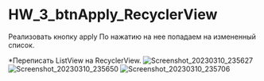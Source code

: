 # HW_3_btnApply_RecyclerView
Реализовать кнопку apply
По нажатию на нее попадаем на измененный список.

*Переписать ListView на RecyclerView.
![Screenshot_20230310_235627](https://user-images.githubusercontent.com/81587903/224436203-27b95ed6-52a6-4419-85a5-71484dc332d1.png)
![Screenshot_20230310_235650](https://user-images.githubusercontent.com/81587903/224436226-617d80c1-294a-470b-85ed-6a23543671cc.png)
![Screenshot_20230310_235706](https://user-images.githubusercontent.com/81587903/224436233-dd0e450e-5ce3-4889-a564-ed4c7d92524e.png)
